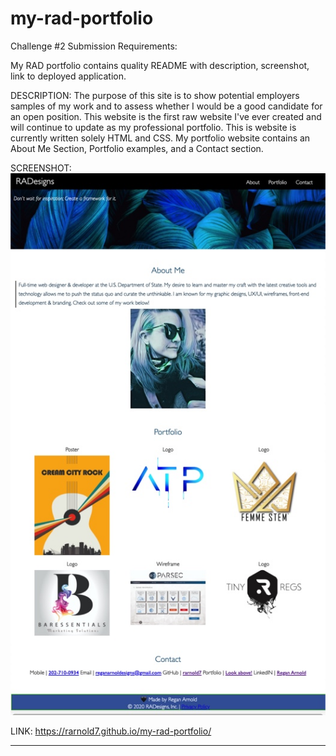 # my-rad-portfolio

Challenge #2 Submission Requirements:

My RAD portfolio contains quality README with description, screenshot, link to deployed application.

DESCRIPTION: The purpose of this site is to show potential employers samples of my work and to assess whether I would be a good candidate for an open position. This website is the first raw website I've ever created and will continue to update as my professional portfolio. This is website is currently written solely HTML and CSS. My portfolio website contains an About Me Section, Portfolio examples, and a Contact section. 

SCREENSHOT: ![My RAD Portfolio website screenshot](./assets/BFA662F8-3E3B-489F-8A81-ED5ADFFC8E02.jpeg)


LINK: https://rarnold7.github.io/my-rad-portfolio/


-----
